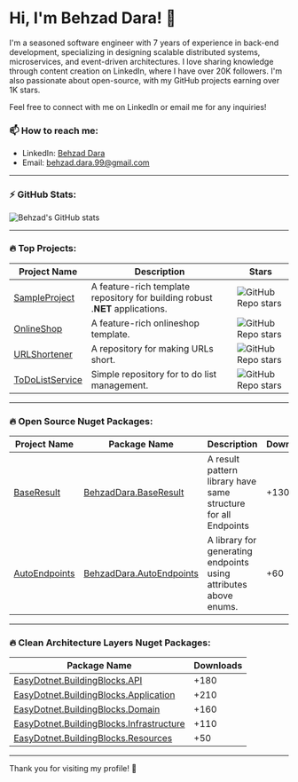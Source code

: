 <!--
**BehzadDara/BehzadDara** is a ✨ _special_ ✨ repository because its `README.md` (this file) appears on your GitHub profile.

Here are some ideas to get you started:

- 🔭 I’m currently working on ...
- 🌱 I’m currently learning ...
- 👯 I’m looking to collaborate on ...
- 🤔 I’m looking for help with ...
- 💬 Ask me about ...
- 📫 How to reach me: ...
- 😄 Pronouns: ...
- ⚡ Fun fact: ...
-->

# Hi, I'm Behzad Dara! 👋

I'm a seasoned software engineer with 7 years of experience in back-end development, specializing in designing scalable distributed systems, microservices, and event-driven architectures. I love sharing knowledge through content creation on LinkedIn, where I have over 20K followers. I'm also passionate about open-source, with my GitHub projects earning over 1K stars. 

Feel free to connect with me on LinkedIn or email me for any inquiries!

### 📫 How to reach me:
- LinkedIn: [Behzad Dara](https://www.linkedin.com/in/behzaddara)
- Email: [behzad.dara.99@gmail.com](mailto:behzad.dara.99@gmail.com)

---

### ⚡ GitHub Stats:
![Behzad's GitHub stats](https://github-readme-stats.vercel.app/api?username=BehzadDara&show_icons=true&theme=radical)

---

### 🔥 Top Projects:

| Project Name      | Description                                                    | Stars |
| ----------------- | -------------------------------------------------------------- | ----- |
| [SampleProject](https://github.com/BehzadDara/SampleProject) | A feature-rich template repository for building robust .𝐍𝐄𝐓 applications. | ![GitHub Repo stars](https://img.shields.io/github/stars/BehzadDara/SampleProject?style=social) |
| [OnlineShop](https://github.com/BehzadDara/OnlineShop) | A feature-rich onlineshop template. | ![GitHub Repo stars](https://img.shields.io/github/stars/BehzadDara/OnlineShop?style=social) |
| [URLShortener](https://github.com/BehzadDara/URLShortener) | A repository for making URLs short. | ![GitHub Repo stars](https://img.shields.io/github/stars/BehzadDara/URLShortener?style=social) |
| [ToDoListService](https://github.com/BehzadDara/ToDoListService) | Simple repository for to do list management. | ![GitHub Repo stars](https://img.shields.io/github/stars/BehzadDara/ToDoListService?style=social) |

---

### 🔥 Open Source Nuget Packages:

| Project Name                                                            | Package Name                                                                        | Description                                                      | Downloads | Stars                                                                                                      |
| ----------------------------------------------------------------------- | ------------------------------------------------------------------------------------| ---------------------------------------------------------------- | --------- | ---------------------------------------------------------------------------------------------------------- |
| [BaseResult](https://github.com/BehzadDara/BehzadDara.BaseResult)       | [BehzadDara.BaseResult](https://www.nuget.org/packages/BehzadDara.BaseResult)       | A result pattern library have same structure for all Endpoints   | +130     | ![GitHub Repo stars](https://img.shields.io/github/stars/BehzadDara/BehzadDara.BaseResult?style=social)    |
| [AutoEndpoints](https://github.com/BehzadDara/BehzadDara.AutoEndpoints) | [BehzadDara.AutoEndpoints](https://www.nuget.org/packages/BehzadDara.AutoEndpoints) | A library for generating endpoints using attributes above enums. | +60      | ![GitHub Repo stars](https://img.shields.io/github/stars/BehzadDara/BehzadDara.AutoEndpoints?style=social) |

---

### 🔥 Clean Architecture Layers Nuget Packages:

| Package Name                                                                                                        | Downloads |
| ------------------------------------------------------------------------------------------------------------------- | --------- |
| [EasyDotnet.BuildingBlocks.API](https://www.nuget.org/packages/EasyDotnet.BuildingBlocks.API)                       | +180      |
| [EasyDotnet.BuildingBlocks.Application](https://www.nuget.org/packages/EasyDotnet.BuildingBlocks.Application)       | +210      |
| [EasyDotnet.BuildingBlocks.Domain](https://www.nuget.org/packages/EasyDotnet.BuildingBlocks.Domain)                 | +160      |
| [EasyDotnet.BuildingBlocks.Infrastructure](https://www.nuget.org/packages/EasyDotnet.BuildingBlocks.Infrastructure) | +110      |
| [EasyDotnet.BuildingBlocks.Resources](https://www.nuget.org/packages/EasyDotnet.BuildingBlocks.Resources)           | +50       |

---

Thank you for visiting my profile! 🚀
